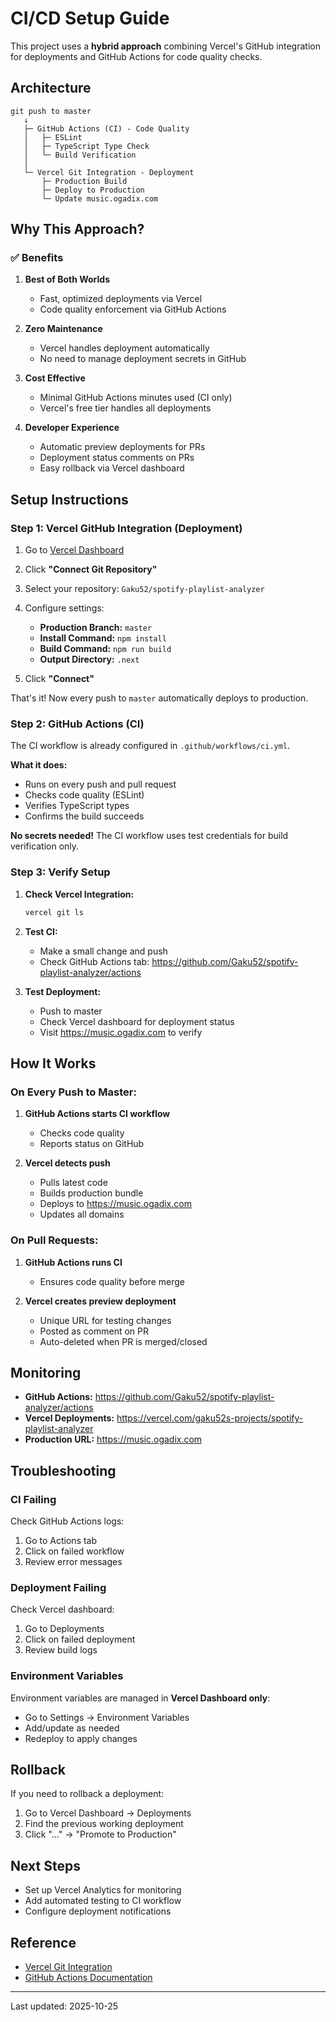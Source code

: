 # CI/CD Setup Guide

This project uses a **hybrid approach** combining Vercel's GitHub integration for deployments and GitHub Actions for code quality checks.

## Architecture

```
git push to master
   ↓
   ├─ GitHub Actions (CI) - Code Quality
   │   ├─ ESLint
   │   ├─ TypeScript Type Check
   │   └─ Build Verification
   │
   └─ Vercel Git Integration - Deployment
       ├─ Production Build
       ├─ Deploy to Production
       └─ Update music.ogadix.com
```

## Why This Approach?

### ✅ Benefits

1. **Best of Both Worlds**
   - Fast, optimized deployments via Vercel
   - Code quality enforcement via GitHub Actions

2. **Zero Maintenance**
   - Vercel handles deployment automatically
   - No need to manage deployment secrets in GitHub

3. **Cost Effective**
   - Minimal GitHub Actions minutes used (CI only)
   - Vercel's free tier handles all deployments

4. **Developer Experience**
   - Automatic preview deployments for PRs
   - Deployment status comments on PRs
   - Easy rollback via Vercel dashboard

## Setup Instructions

### Step 1: Vercel GitHub Integration (Deployment)

1. Go to [Vercel Dashboard](https://vercel.com/gaku52s-projects/spotify-playlist-analyzer/settings/git)

2. Click **"Connect Git Repository"**

3. Select your repository: `Gaku52/spotify-playlist-analyzer`

4. Configure settings:
   - **Production Branch:** `master`
   - **Install Command:** `npm install`
   - **Build Command:** `npm run build`
   - **Output Directory:** `.next`

5. Click **"Connect"**

That's it! Now every push to `master` automatically deploys to production.

### Step 2: GitHub Actions (CI)

The CI workflow is already configured in `.github/workflows/ci.yml`.

**What it does:**
- Runs on every push and pull request
- Checks code quality (ESLint)
- Verifies TypeScript types
- Confirms the build succeeds

**No secrets needed!** The CI workflow uses test credentials for build verification only.

### Step 3: Verify Setup

1. **Check Vercel Integration:**
   ```bash
   vercel git ls
   ```

2. **Test CI:**
   - Make a small change and push
   - Check GitHub Actions tab: https://github.com/Gaku52/spotify-playlist-analyzer/actions

3. **Test Deployment:**
   - Push to master
   - Check Vercel dashboard for deployment status
   - Visit https://music.ogadix.com to verify

## How It Works

### On Every Push to Master:

1. **GitHub Actions starts CI workflow**
   - Checks code quality
   - Reports status on GitHub

2. **Vercel detects push**
   - Pulls latest code
   - Builds production bundle
   - Deploys to https://music.ogadix.com
   - Updates all domains

### On Pull Requests:

1. **GitHub Actions runs CI**
   - Ensures code quality before merge

2. **Vercel creates preview deployment**
   - Unique URL for testing changes
   - Posted as comment on PR
   - Auto-deleted when PR is merged/closed

## Monitoring

- **GitHub Actions:** https://github.com/Gaku52/spotify-playlist-analyzer/actions
- **Vercel Deployments:** https://vercel.com/gaku52s-projects/spotify-playlist-analyzer
- **Production URL:** https://music.ogadix.com

## Troubleshooting

### CI Failing

Check GitHub Actions logs:
1. Go to Actions tab
2. Click on failed workflow
3. Review error messages

### Deployment Failing

Check Vercel dashboard:
1. Go to Deployments
2. Click on failed deployment
3. Review build logs

### Environment Variables

Environment variables are managed in **Vercel Dashboard only**:
- Go to Settings → Environment Variables
- Add/update as needed
- Redeploy to apply changes

## Rollback

If you need to rollback a deployment:

1. Go to Vercel Dashboard → Deployments
2. Find the previous working deployment
3. Click "..." → "Promote to Production"

## Next Steps

- Set up Vercel Analytics for monitoring
- Add automated testing to CI workflow
- Configure deployment notifications

## Reference

- [Vercel Git Integration](https://vercel.com/docs/deployments/git)
- [GitHub Actions Documentation](https://docs.github.com/en/actions)

---

Last updated: 2025-10-25
